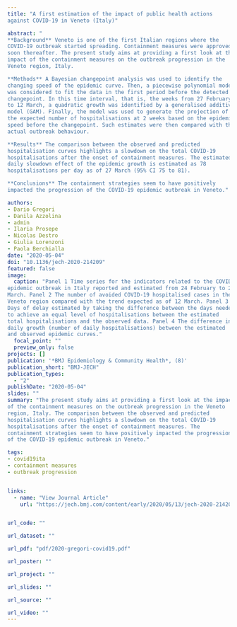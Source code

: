 ```yaml
---
title: "A first estimation of the impact of public health actions
against COVID-19 in Veneto (Italy)"

abstract: "
**Background** Veneto is one of the first Italian regions where the
COVID-19 outbreak started spreading. Containment measures were approved
soon thereafter. The present study aims at providing a first look at the
impact of the containment measures on the outbreak progression in the
Veneto region, Italy.

**Methods** A Bayesian changepoint analysis was used to identify the
changing speed of the epidemic curve. Then, a piecewise polynomial model
was considered to fit the data in the first period before the detected
changepoint. In this time interval, that is, the weeks from 27 February
to 12 March, a quadratic growth was identified by a generalised additive
model (GAM). Finally, the model was used to generate the projection of
the expected number of hospitalisations at 2 weeks based on the epidemic
speed before the changepoint. Such estimates were then compared with the
actual outbreak behaviour.

**Results** The comparison between the observed and predicted
hospitalisation curves highlights a slowdown on the total COVID-19
hospitalisations after the onset of containment measures. The estimated
daily slowdown effect of the epidemic growth is estimated as 78
hospitalisations per day as of 27 March (95% CI 75 to 81).

**Conclusions** The containment strategies seem to have positively
impacted the progression of the COVID-19 epidemic outbreak in Veneto."

authors:
- Dario Gregori
- Danila Azzolina
- admin
- Ilaria Prosepe
- Nicolas Destro
- Giulia Lorenzoni
- Paola Berchialla
date: "2020-05-04"
doi: "10.1136/jech-2020-214209"
featured: false
image:
  caption: "Panel 1 Time series for the indicators related to the COVID-19
epidemic outbreak in Italy reported and estimated from 24 February to 27
March. Panel 2 The number of avoided COVID-19 hospitalised cases in the
Veneto region compared with the trend expected as of 12 March. Panel 3
Days of delay estimated by taking the difference between the days needed
to achieve an equal level of hospitalisations between the estimated
total hospitalisations and the observed data. Panel 4 The difference in
daily growth (number of daily hospitalisations) between the estimated
and observed epidemic curves."
  focal_point: ""
  preview_only: false
projects: []
publication: '*BMJ Epidemiology & Community Health*, (8)'
publication_short: "BMJ-JECH"
publication_types:
  - "2"
publishDate: "2020-05-04"
slides: ""
summary: "The present study aims at providing a first look at the impact
of the containment measures on the outbreak progression in the Veneto
region, Italy. The comparison between the observed and predicted
hospitalisation curves highlights a slowdown on the total COVID-19
hospitalisations after the onset of containment measures. The
containment strategies seem to have positively impacted the progression
of the COVID-19 epidemic outbreak in Veneto."

tags:
- covid19ita
- containment measures
- outbreak progression


links:
  - name: "View Journal Article"
    url: "https://jech.bmj.com/content/early/2020/05/13/jech-2020-214209"


url_code: ""

url_dataset: ""

url_pdf: "pdf/2020-gregori-covid19.pdf"

url_poster: ""

url_project: ""

url_slides: ""

url_source: ""

url_video: ""
---
```


